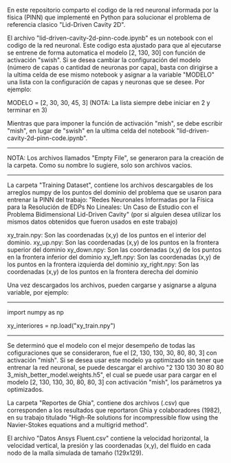 En este repositorio comparto el codigo de la red neuronal informada por la física (PINN) que implementé en Python para solucionar el problema de referencia clasico "Lid-Driven Cavity 2D". 

El archivo "lid-driven-cavity-2d-pinn-code.ipynb" es un notebook con el codigo de la red neuronal. Este codigo esta ajustado para que al ejecutarse se entrene de forma automatica el modelo [2, 130, 30] con función de activación "swish". Si se desea cambiar la configuración del modelo (número de capas o cantidad de neuronas por capa), basta con dirigirse a la ultima celda de ese mismo notebook y asignar a la variable "MODELO" una lista con la configuración de capas y neuronas que se desee. Por ejemplo: 

MODELO = [2, 30, 30, 45, 3]  (NOTA: La lista siempre debe iniciar en 2 y terminar en 3)

Mientras que para imponer la función de activación "mish", se debe escribir "mish", en lugar de "swish" en la ultima celda del notebook "lid-driven-cavity-2d-pinn-code.ipynb".

------------------------------------------------------------------------------------------------------------------------------------------------

NOTA: Los archivos llamados "Empty File", se generaron para la creación de la carpeta. Como su nombre lo sugiere, solo son archivos vacios.

------------------------------------------------------------------------------------------------------------------------------------------------

La carpeta "Training Dataset", contiene los archivos descargables de los arreglos numpy de los puntos del dominio del problema que se usaron para entrenar la PINN del trabajo: "Redes Neuronales Informadas por la Física para la Resolución de EDPs No Lineales: Un Caso de Estudio con el Problema Bidimensional Lid-Driven Cavity" (por si alguien desea utilizar los mismos datos obtenidos que fueron usados en este trabajo)

xy_train.npy: Son las coordenadas (x,y) de los puntos en el interior del dominio.
xy_up.npy: Son las coordenadas (x,y) de los puntos en la frontera superior del dominio
xy_down.npy: Son las coordenadas (x,y) de los puntos en la frontera inferior del dominio
xy_left.npy: Son las coordenadas (x,y) de los puntos en la frontera izquierda del dominio
xy_right.npy: Son las coordenadas (x,y) de los puntos en la frontera derecha del dominio

Una vez descargados los archivos, pueden cargarse y asignarse a alguna variable, por ejemplo:

-----------------------------------------------------------------------------------------

  import numpy as np
  
  xy_interiores = np.load("xy_train.npy")

-----------------------------------------------------------------------------------------

Se determinó que el modelo con el mejor desempeño de todas las cofiguraciones que se consideraron, fue el [2, 130, 130, 30, 80, 80, 3] con activación "mish". Si se desea usar este modelo ya optimizado sin tener que entrenar la red neuronal, se puede descargar el archivo "2 130 130 30 80 80 3_mish_better_model.weights.h5", el cual se puede usar para cargar en el modelo [2, 130, 130, 30, 80, 80, 3] con activación "mish", los parámetros ya optimizados.

La carpeta "Reportes de Ghia", contiene dos archivos (.csv) que corresponden a los resultados que reportaron Ghia y colaboradores (1982), en su trabajo titulado "High-Re solutions for incompressible flow using the Navier-Stokes equations and a multigrid method".

El archivo "Datos Ansys Fluent.csv" contiene la velocidad horizontal, la velocidad vertical, la presión y las coordenadas (x,y), del fluido en cada nodo de la malla simulada de tamaño (129x129).
